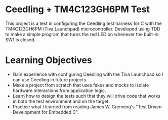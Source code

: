 # Ceedling + TM4C123GH6PM Test

This project is a test in configuring the Ceedling test harness for C with the TM4C123GH6PM (Tiva Launchpad) microcontroller.
Developed using TDD to make a simple program that turns the red LED on whenever the built-in SW1 is closed. 

# Learning Objectives

* Gain experience with configuring Ceedling with the Tiva Launchpad so I can use Ceedling in future projects.
* Make a project from scratch that uses fakes and mocks to isolate hardware interactions from application logic.
* Learn how to design the tests such that they will drive code that works in both the test environment and on the target.
* Practice what I learned from reading James W. Grenning's "Test Driven Development for Embedded C".